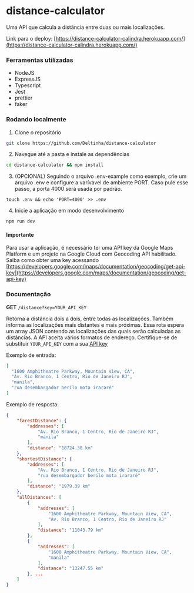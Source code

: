 # distance-calculator

Uma API que calcula a distância entre duas ou mais localizações.

Link para o deploy:
[https://distance-calculator-calindra.herokuapp.com/](https://distance-calculator-calindra.herokuapp.com/)

### Ferramentas utilizadas

- NodeJS
- ExpressJS
- Typescript
- Jest
- prettier
- faker

### Rodando localmente

1. Clone o repositório

```sh
git clone https://github.com/Deltinha/distance-calculator
```

2. Navegue até a pasta e instale as dependências

```sh
cd distance-calculator && npm install
```

3. (OPCIONAL) Seguindo o arquivo .env-example como exemplo, crie um arquivo .env e configure a varívavel de ambiente PORT. Caso pule esse passo, a porta 4000 será usada por padrão.

```ssh
touch .env && echo 'PORT=4000' >> .env
```

4. Inicie a aplicação em modo desenvolvimento

```sh
npm run dev
```

#### Importante

Para usar a aplicação, é necessário ter uma API key da Google Maps Platform e um projeto na Google Cloud com Geocoding API habilitado.
Saiba como obter uma key acessando [https://developers.google.com/maps/documentation/geocoding/get-api-key](https://developers.google.com/maps/documentation/geocoding/get-api-key)

### Documentação

**GET** `/distance?key=YOUR_API_KEY`

Retorna a distância dois a dois, entre todas as localizações. Também informa as localizações mais distantes e mais próximas.
Essa rota espera um array JSON contendo as localizações das quais serão calculadas as distâncias. A API aceita vários formatos de endereço.
Certifique-se de substituir `YOUR_API_KEY` com a sua [API key](https://developers.google.com/maps/documentation/geocoding/get-api-key)

Exemplo de entrada:
```json
[
  "1600 Amphitheatre Parkway, Mountain View, CA",
  "Av. Rio Branco, 1 Centro, Rio de Janeiro RJ",
  "manila",
  "rua desembargador berilo mota irararé"
]
```

Exemplo de resposta:
```json
{
	"farestDistance": {
		"addresses": [
			"Av. Rio Branco, 1 Centro, Rio de Janeiro RJ",
			"manila"
		],
		"distance": "18724.38 km"
	},
	"shortestDistance": {
		"addresses": [
			"Av. Rio Branco, 1 Centro, Rio de Janeiro RJ",
			"rua desembargador berilo mota irararé"
		],
		"distance": "1979.39 km"
	},
	"allDistances": [
		{
			"addresses": [
				"1600 Amphitheatre Parkway, Mountain View, CA",
				"Av. Rio Branco, 1 Centro, Rio de Janeiro RJ"
			],
			"distance": "11043.79 km"
		},
		{
			"addresses": [
				"1600 Amphitheatre Parkway, Mountain View, CA",
				"manila"
			],
			"distance": "13247.55 km"
		}, ...
	]
}
```
